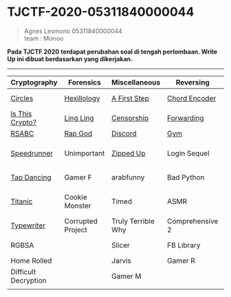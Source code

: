 # TJCTF-2020-05311840000044
> Agnes Lesmono 05311840000044 <br>
> team : Monoo


**Pada TJCTF 2020 terdapat perubahan soal di tengah perlombaan. Write Up ini dibuat berdasarkan yang dikerjakan.**

------------------------------------------------------------

Cryptography | Forensics | Miscellaneous | Reversing | Web | Binary
------------ | ------------- | ------------- | ------------- | ------------- | -------------
[Circles](https://github.com/lumbricina/TJCTF-2020-05311840000044/tree/master/Cryptography/Circles) | [Hexillology](https://github.com/lumbricina/TJCTF-2020-05311840000044/tree/master/Forensics/Hexillology) | [A First Step](https://github.com/lumbricina/TJCTF-2020-05311840000044/tree/master/Miscellaneous/A%20First%20Step) | [Chord Encoder](https://github.com/lumbricina/TJCTF-2020-05311840000044/tree/master/Reversing/Chord%20Encoder) | [Broken Button](https://github.com/lumbricina/TJCTF-2020-05311840000044/tree/master/Web/Broken%20Button) | Tinder
[Is This Crypto?](https://github.com/lumbricina/TJCTF-2020-05311840000044/tree/master/Cryptography/Is%20This%20Crypto) | [Ling Ling](https://github.com/lumbricina/TJCTF-2020-05311840000044/tree/master/Forensics/Ling%20Ling) | [Censorship](https://github.com/lumbricina/TJCTF-2020-05311840000044/tree/master/Miscellaneous/Censorship) | [Forwarding](https://github.com/lumbricina/TJCTF-2020-05311840000044/tree/master/Reversing/Forwarding) | [Gamer W](https://github.com/lumbricina/TJCTF-2020-05311840000044/tree/master/Web/Gamer%20W) | Seashells
[RSABC](https://github.com/lumbricina/TJCTF-2020-05311840000044/tree/master/Cryptography/RSABC) | [Rap God](https://github.com/lumbricina/TJCTF-2020-05311840000044/tree/master/Forensics/Rap%20God) | [Discord](https://github.com/lumbricina/TJCTF-2020-05311840000044/tree/master/Miscellaneous/Discord) | [Gym](https://github.com/lumbricina/TJCTF-2020-05311840000044/tree/master/Reversing/Gym) | [Login](https://github.com/lumbricina/TJCTF-2020-05311840000044/tree/master/Web/Login) | OSRS
[Speedrunner](https://github.com/lumbricina/TJCTF-2020-05311840000044/tree/master/Cryptography/Speedrunner) | Unimportant | [Zipped Up](https://github.com/lumbricina/TJCTF-2020-05311840000044/tree/master/Miscellaneous/Zipped%20Up) | Login Sequel | [Sarah Palin Fanpage](https://github.com/lumbricina/TJCTF-2020-05311840000044/tree/master/Web/Sarah%20Palin%20Fanpage) | El Primo
[Tap Dancing](https://github.com/lumbricina/TJCTF-2020-05311840000044/tree/master/Cryptography/Tap%20Dancing) | Gamer F | arabfunny | Bad Python | Weak Password | Stop
[Titanic](https://github.com/lumbricina/TJCTF-2020-05311840000044/tree/master/Cryptography/Titanic) | Cookie Monster | Timed | ASMR | Congenial Octo Couscous | Cookie Library
[Typewriter](https://github.com/lumbricina/TJCTF-2020-05311840000044/tree/master/Cryptography/Typewriter) | Corrupted Project | Truly Terrible Why | Comprehensive 2 | File Viewer | Naughty
RGBSA |  | Slicer | FB Library | Admin Secret | 
Home Rolled |  | Jarvis | Gamer R | Circus | 
Difficult Decryption |  | Gamer M |  | Moar Horse 4 | 
[]() |  |  |  |  | 

